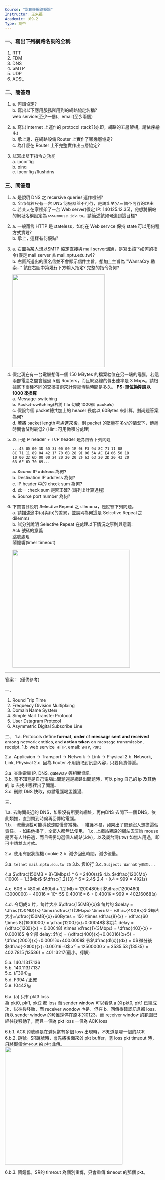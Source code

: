 ```yaml
---
Course: "計算機網路概論"
Instructor: 王朱福
Academic: 109-2
Type: 期中
---
```


### 一、寫出下列網路名詞的全稱
1. RTT
2. FDM
3. DNS
4. SMTP
5. UDP
6. ADSL

### 二、簡答題

1.   
    a. 何謂協定?   
    b. 寫出以下應用服務所用到的網路協定名稱?   
        web service(至少一個)、email(至少兩個)
   
2.   
    a. 寫出 Internet 上運作的 protocol stack?(亦即，網路的五層架構，請依序繪出)   
    b. 承上題，在網路設備 Router 上實作了哪幾層協定?   
    c. 為什麼在 Router 上不完整實作出五層協定?
    
3. 試寫出以下指令之功能   
    a. ipconfig   
    b. ping   
    c. ipconfig /flushdns
   
### 三、問答題

1.   
    a. 是說明 DNS 之 recursive queries 運作機制?   
    b. 全市街若只有一台 DNS 伺服器並不可行，是說出至少三個不可行的理由   
    c. 若某人在家裡架了一台 Web server(假定 IP: 140.125.12.35)，他想將網站的網址名稱設定為 `www.mouse.idv.tw`，請簡述該如何達到這目標?
   
2.   
    a. 一般而言 HTTP 是 stateless，如何在 Web service 保持 state 可以用何種方式實現?   
    b. 承上，這樣有何優點?

3.   
    a. 右圖為某人想以SMTP 協定直接與 mail server溝通，是寫出該下如何的指令(假定 mail server 為 mail.nptu.edu.tw)?   
    b. 右圖所送出的匿名信並不會顯示信件主旨，想加上主旨為 "WannaCry 勒索..." 該在右圖中第幾行下方輸入指定? 完整的指令為何?

    <img width="300" src="https://github.com/nptucsai/awesome-nptucsai/assets/66897537/6352fc45-5833-4641-800b-e6b2119bf80c">

4. 假定現在有一台電腦想傳一個 150 MBytes 的檔案給位在另一端的電腦。若這兩部電腦之間會經過 5 個 Routers，而且網路線的傳出速率是 3 Mbps。請根據底下兩種不同的交換技術來計算總傳輸時間是多久。
    **PS: 單位換算請以 1000 來換算**   
    a. Message-switching   
    b. Packet-switching(若將 file 切成 1000個 packets)   
    c. 假設每個 packet總共加上的 header 長度以 60Bytes 來計算，則尚題答案為何?   
    d. 若將 packet length 考慮進來後，則 packet 的數量在多少的情況下，傳遞時間會降到最低? (Hint: 可用微積分處理)


5. 以下是 IP header + TCP header 是為回答下列問題
    ```
    ...45 00 00 3D 6D 33 00 00 1E 06 F3 94 8C 71 11 88
    8C 71 11 89 04 42 17 70 6B 28 9E 06 5A AC E4 06 50 18
    10 00 22 6D 00 00 20 20 20 20 20 63 63 20 2D 20 43 20
    63 6F 6D 70 69...
    ```
    a. Source IP address 為何?   
    b. Destination IP address 為何?   
    c. IP header 中的 check sum 為何?   
    d. 此一 check sum 是否正確? (請列出計算過程)   
    e. Source port number 為何?


6. 下圖嘗試說明 Selective Repeat 之 dilemma，是回答下列問題。   
    a. 請描述途中(a)與(b)的差異，並說明為何這是 Selective Repeat 之 dilemma   
    b. 試分別說明 Selective Repeat 在處理以下情況之原則與意義:   
    Ack 號碼的意義   
    跳號處理   
    鬧鐘響(timer timeout)

    <img width="382" src="https://github.com/nptucsai/awesome-nptucsai/assets/66897537/1ba99e4e-0b17-426d-92d7-3a090ef34619">

  

---

答案： (僅供參考)

一、
1. Round Trip Time
2. Frequency Division Multiplxing
3. Domain Name System
4. Simple Mail Transfer Protocol
5. User Datagram Protocol
6. Asymmetric Digital Subscribe Line

二、
1.a. Protocols define **format**, **order** of **message sent and received** among network entities, and **action taken** on message transmission, receipt.
1.b. web service: ```HTTP```, email: ```SMTP```, ```POP3```

2.a. Applicaion -> Transport -> Network -> Link -> Physical
2.b. Network, Link, Physical
2.c. 因為 Router 不用讀取到訊息內容，只要負責傳遞。

3.a. 查詢電腦 IP, DNS, gateway 等相關資訊。    
3.b. 當不知道是自己電腦出問題還是網路出問題時，可以 ping 自己的 ip 及其他的 ip 去找出哪裡出了問題。    
3.c. 刪除 DNS 快取，似請電腦喝孟婆湯。

三、

1.a. 去詢問最近的 DNS，如果沒有所要的網址，再由DNS 去問下一個 DNS，依此類推，直到問到時候再回傳給電腦。  
1.b.
    - 流量過載可能導致速度慢會當機。
    - 維護不易，如果出了問題沒人想擔這個責任。
    - 如果他掛了，全部人都無法使用。
1.c. 上網站架設的網站去查詢 mouse 是否有人註冊過，而且需要勾選個人網站(.idv)，以及屬台灣(.tw) 如無人用過，即可申請並去付款。

2.a. 使用有限狀態機 cookie
2.b. 減少回應時間，減少流量。

3.a. ```telnet mail.nptu.edu.tw 25```
3.b. 第10行
3.c. ```Subject: WannaCry勒索...```


4.a $\dfrac{150MB * 8}{3Mbps} * 6 = 2400(s)$
4.b.
    $\dfrac{1200Mb}{1000} = 1.2(Mb)$
    $\dfrac{1.2}{3} * 6 = 2.4$
    $2.4 + 0.4 * 999 = 402(s)$

4.c.
    60B = 480bit
    480bit + 1.2 Mb = 1200480bit
    $\dfrac{1200480}{3000000} = 40016 * 10^-5$
    $0.40016 * 6 + 0.40016 * 999 = 402.16068(s)$
    
4.d.
    令切成 x 片，每片大小 $\dfrac{150MB}{x}$
    每片的 $delay = \dfrac{150MB}{x} \times \dfrac{1}{3Mbps} \times 8 = \dfrac{400}{x}$
    $每片大小=\dfrac{150MB}{x}+60Bytes = 150 \times \dfrac{8}{x} + \dfrac{60 \times 8}{1000000} = \dfrac{1200}{x}+0.00048$
    $每片 delay = (\dfrac{1200}{x} + 0.00048) \times \dfrac{1}{3Mbps} = \dfrac{400}{x} + 0.00016$
    令全部 delay: $f(x) = (\dfrac{400}{x}+0.00016)(x+5) = \dfrac{2000}{x}+0.00016x+400.0008$
    令$\dfrac{df(x)}{dx} = 0$ 微分後 $\dfrac{-2000}{x}+0.00016=0$
    $x^2 = 12500000$
    $x = 3535.53$
    $f(3535) = 402.7815$
    $f(3536) = 401.13217$(最小。得解)

5.a. 140.113.17.136   
5.b. 140.113.17.137   
5.c. $(F394)_{16}$   
5.d. F394 / 正確   
5.e. $(0442)_{16}$

6.a.
    (a) 只有 pkt3 loss   
    為 pkt0, pkt1, pkt2 都 loss 而 sender window 可以看見 a 的 pkt0, pkt1 已經成功，以往後移動，而 receiver wondow 也是，但在 b，回傳得確認訊息都 loss，所以 sender window 的和惟還停在原本的0123，而 receiver window 的範圍已經往後移動了，而且一個為 pkt loss 一個為 ACK loss
    
6.b.1. ACK 的號碼是在避免當有多個 loss 出現時，不知道是哪一個的ACK   
6.b.2. 跳號。SR跳號時，會先將後面來的 pkt buffer，當 loss pkt timeout 時，只將那個timeout 的 pkt 重傳。
    <img width="382" src="https://github.com/nptucsai/awesome-nptucsai/assets/66897537/8d6d31e5-0ce9-4f9d-b51f-8a198a571471">

6.b.3. 鬧鐘響。SR的 timeout 為個別重傳，只會重傳 timeout 的那個 pkt。

